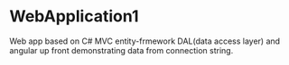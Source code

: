 # WebApplication1
Web app based on C# MVC entity-frmework DAL(data access layer) and angular up front demonstrating data from connection string.
